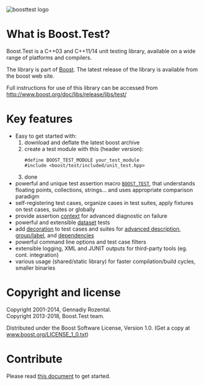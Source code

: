 ![boosttest logo](doc/html/images/boost.test.logo.png)

# What is Boost.Test?
Boost.Test is a C++03 and C++11/14 unit testing library, available on a wide range of platforms and compilers.

The library is part of [Boost](www.boost.org). The latest release
of the library is available from the boost web site.

Full instructions for use of this library can be accessed from
http://www.boost.org/doc/libs/release/libs/test/

# Key features

* Easy to get started with:     
    1. download and deflate the latest boost archive
    1. create a test module with this (header version):
        ```
        #define BOOST_TEST_MODULE your_test_module
        #include <boost/test/included/unit_test.hpp>
        ```
    1. done
* powerful and unique test assertion macro [`BOOST_TEST`](http://www.boost.org/doc/libs/release/libs/test/doc/html/boost_test/testing_tools/boost_test_universal_macro.html), that understands floating points, collections, strings... and uses appropriate comparison paradigm
* self-registering test cases, organize cases in test suites, apply fixtures on test cases, suites or globally
* provide assertion [context](http://www.boost.org/doc/libs/release/libs/test/doc/html/boost_test/test_output/test_tools_support_for_logging/contexts.html) for advanced diagnostic on failure
* powerful and extensible [dataset](http://www.boost.org/doc/libs/release/libs/test/doc/html/boost_test/tests_organization/test_cases/test_case_generation.html) tests
* add [decoration](http://www.boost.org/doc/libs/release/libs/test/doc/html/boost_test/tests_organization/decorators.html) to test cases and suites for [advanced description](http://www.boost.org/doc/libs/release/libs/test/doc/html/boost_test/tests_organization/semantic.html), [group/label](http://www.boost.org/doc/libs/release/libs/test/doc/html/boost_test/tests_organization/tests_grouping.html), and [dependencies](http://www.boost.org/doc/libs/release/libs/test/doc/html/boost_test/tests_organization/tests_dependencies.html)
* powerful command line options and test case filters
* extensible logging, XML and JUNIT outputs for third-party tools (eg. cont. integration)
* various usage (shared/static library) for faster compilation/build cycles, smaller binaries

# Copyright and license
Copyright 2001-2014, Gennadiy Rozental.  
Copyright 2013-2018, Boost.Test team.

Distributed under the Boost Software License, Version 1.0.
(Get a copy at www.boost.org/LICENSE_1_0.txt)

# Contribute
Please read [this document](CONTRIBUTE.md) to get started.
